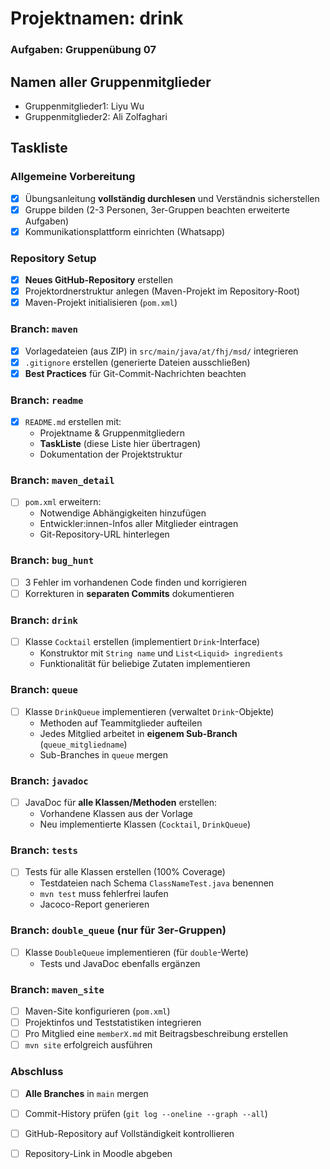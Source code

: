 # Projektnamen: drink
### Aufgaben: Gruppenübung 07
## Namen aller Gruppenmitglieder
* Gruppenmitglieder1: Liyu Wu
* Gruppenmitglieder2: Ali Zolfaghari

## Taskliste


### Allgemeine Vorbereitung
- [X] Übungsanleitung **vollständig durchlesen** und Verständnis sicherstellen
- [X] Gruppe bilden (2-3 Personen, 3er-Gruppen beachten erweiterte Aufgaben)
- [X] Kommunikationsplattform einrichten (Whatsapp)

### Repository Setup
- [X] **Neues GitHub-Repository** erstellen 
- [X] Projektordnerstruktur anlegen (Maven-Projekt im Repository-Root)
- [X] Maven-Projekt initialisieren (`pom.xml`)

### Branch: `maven`
- [X] Vorlagedateien (aus ZIP) in `src/main/java/at/fhj/msd/` integrieren
- [X] `.gitignore` erstellen (generierte Dateien ausschließen)
- [X] **Best Practices** für Git-Commit-Nachrichten beachten

### Branch: `readme`
- [X] `README.md` erstellen mit:
  - Projektname & Gruppenmitgliedern
  - **TaskListe** (diese Liste hier übertragen)
  - Dokumentation der Projektstruktur

### Branch: `maven_detail`
- [ ] `pom.xml` erweitern:
  - Notwendige Abhängigkeiten hinzufügen
  - Entwickler:innen-Infos aller Mitglieder eintragen
  - Git-Repository-URL hinterlegen

### Branch: `bug_hunt`
- [ ] 3 Fehler im vorhandenen Code finden und korrigieren
- [ ] Korrekturen in **separaten Commits** dokumentieren

### Branch: `drink`
- [ ] Klasse `Cocktail` erstellen (implementiert `Drink`-Interface)
  - Konstruktor mit `String name` und `List<Liquid> ingredients`
  - Funktionalität für beliebige Zutaten implementieren

### Branch: `queue`
- [ ] Klasse `DrinkQueue` implementieren (verwaltet `Drink`-Objekte)
  - Methoden auf Teammitglieder aufteilen
  - Jedes Mitglied arbeitet in **eigenem Sub-Branch** (`queue_mitgliedname`)
  - Sub-Branches in `queue` mergen

### Branch: `javadoc`
- [ ] JavaDoc für **alle Klassen/Methoden** erstellen:
  - Vorhandene Klassen aus der Vorlage
  - Neu implementierte Klassen (`Cocktail`, `DrinkQueue`)

### Branch: `tests`
- [ ] Tests für alle Klassen erstellen (100% Coverage)
  - Testdateien nach Schema `ClassNameTest.java` benennen
  - `mvn test` muss fehlerfrei laufen
  - Jacoco-Report generieren

### Branch: `double_queue` (nur für 3er-Gruppen)
- [ ] Klasse `DoubleQueue` implementieren (für `double`-Werte)
  - Tests und JavaDoc ebenfalls ergänzen

### Branch: `maven_site`
- [ ] Maven-Site konfigurieren (`pom.xml`)
- [ ] Projektinfos und Teststatistiken integrieren
- [ ] Pro Mitglied eine `memberX.md` mit Beitragsbeschreibung erstellen
- [ ] `mvn site` erfolgreich ausführen

### Abschluss
- [ ] **Alle Branches** in `main` mergen
- [ ] Commit-History prüfen (`git log --oneline --graph --all`)
- [ ] GitHub-Repository auf Vollständigkeit kontrollieren
- [ ] Repository-Link in Moodle abgeben






